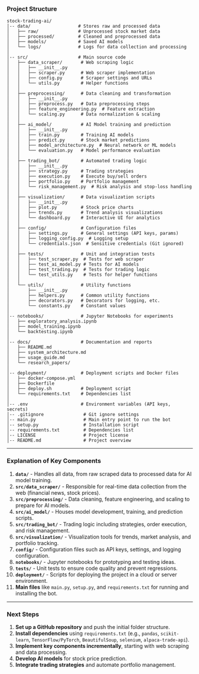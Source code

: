 

### **Project Structure**

```
stock-trading-ai/
│-- data/                  # Stores raw and processed data
│   ├── raw/               # Unprocessed stock market data
│   ├── processed/         # Cleaned and preprocessed data
│   ├── models/            # Saved AI models
│   └── logs/              # Logs for data collection and processing
│
│-- src/                   # Main source code
│   ├── data_scraper/       # Web scraping logic
│   │   ├── __init__.py
│   │   ├── scraper.py      # Web scraper implementation
│   │   ├── config.py       # Scraper settings and URLs
│   │   └── utils.py        # Helper functions
│   │
│   ├── preprocessing/      # Data cleaning and transformation
│   │   ├── __init__.py
│   │   ├── preprocess.py   # Data preprocessing steps
│   │   ├── feature_engineering.py  # Feature extraction
│   │   └── scaling.py      # Data normalization & scaling
│   │
│   ├── ai_model/           # AI Model training and prediction
│   │   ├── __init__.py
│   │   ├── train.py        # Training AI models
│   │   ├── predict.py      # Stock market predictions
│   │   ├── model_architecture.py  # Neural network or ML models
│   │   └── evaluation.py   # Model performance evaluation
│   │
│   ├── trading_bot/        # Automated trading logic
│   │   ├── __init__.py
│   │   ├── strategy.py     # Trading strategies
│   │   ├── execution.py    # Execute buy/sell orders
│   │   ├── portfolio.py    # Portfolio management
│   │   └── risk_management.py  # Risk analysis and stop-loss handling
│   │
│   ├── visualization/      # Data visualization scripts
│   │   ├── __init__.py
│   │   ├── plot.py         # Stock price charts
│   │   ├── trends.py       # Trend analysis visualizations
│   │   └── dashboard.py    # Interactive UI for analytics
│   │
│   ├── config/             # Configuration files
│   │   ├── settings.py     # General settings (API keys, params)
│   │   ├── logging_config.py  # Logging setup
│   │   └── credentials.json  # Sensitive credentials (Git ignored)
│   │
│   ├── tests/              # Unit and integration tests
│   │   ├── test_scraper.py  # Tests for web scraper
│   │   ├── test_ai_model.py # Tests for AI models
│   │   ├── test_trading.py  # Tests for trading logic
│   │   └── test_utils.py    # Tests for helper functions
│   │
│   └── utils/              # Utility functions
│       ├── __init__.py
│       ├── helpers.py      # Common utility functions
│       ├── decorators.py   # Decorators for logging, etc.
│       └── constants.py    # Constant values
│
│-- notebooks/              # Jupyter Notebooks for experiments
│   ├── exploratory_analysis.ipynb
│   ├── model_training.ipynb
│   └── backtesting.ipynb
│
│-- docs/                   # Documentation and reports
│   ├── README.md
│   ├── system_architecture.md
│   ├── usage_guide.md
│   └── research_papers/
│
│-- deployment/             # Deployment scripts and Docker files
│   ├── docker-compose.yml
│   ├── Dockerfile
│   ├── deploy.sh           # Deployment script
│   └── requirements.txt    # Dependencies list
│
│-- .env                    # Environment variables (API keys, secrets)
│-- .gitignore               # Git ignore settings
│-- main.py                  # Main entry point to run the bot
│-- setup.py                 # Installation script
│-- requirements.txt         # Dependencies list
│-- LICENSE                  # Project license
│-- README.md                # Project overview
```

---

### **Explanation of Key Components**
1. **`data/`** - Handles all data, from raw scraped data to processed data for AI model training.
2. **`src/data_scraper/`** - Responsible for real-time data collection from the web (financial news, stock prices).
3. **`src/preprocessing/`** - Data cleaning, feature engineering, and scaling to prepare for AI models.
4. **`src/ai_model/`** - Houses model development, training, and prediction scripts.
5. **`src/trading_bot/`** - Trading logic including strategies, order execution, and risk management.
6. **`src/visualization/`** - Visualization tools for trends, market analysis, and portfolio tracking.
7. **`config/`** - Configuration files such as API keys, settings, and logging configuration.
8. **`notebooks/`** - Jupyter notebooks for prototyping and testing ideas.
9. **`tests/`** - Unit tests to ensure code quality and prevent regressions.
10. **`deployment/`** - Scripts for deploying the project in a cloud or server environment.
11. **Main files** like `main.py`, `setup.py`, and `requirements.txt` for running and installing the bot.

---

### **Next Steps**
1. **Set up a GitHub repository** and push the initial folder structure.
2. **Install dependencies** using `requirements.txt` (e.g., `pandas`, `scikit-learn`, `TensorFlow/PyTorch`, `BeautifulSoup`, `selenium`, `alpaca-trade-api`).
3. **Implement key components incrementally**, starting with web scraping and data processing.
4. **Develop AI models** for stock price prediction.
5. **Integrate trading strategies** and automate portfolio management.

